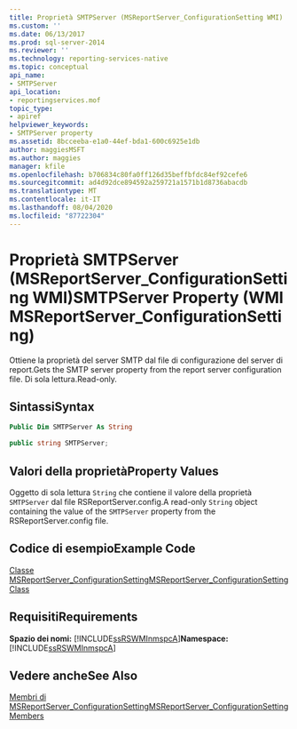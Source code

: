 ```yaml
---
title: Proprietà SMTPServer (MSReportServer_ConfigurationSetting WMI) | Microsoft Docs
ms.custom: ''
ms.date: 06/13/2017
ms.prod: sql-server-2014
ms.reviewer: ''
ms.technology: reporting-services-native
ms.topic: conceptual
api_name:
- SMTPServer
api_location:
- reportingservices.mof
topic_type:
- apiref
helpviewer_keywords:
- SMTPServer property
ms.assetid: 8bcceeba-e1a0-44ef-bda1-600c6925e1db
author: maggiesMSFT
ms.author: maggies
manager: kfile
ms.openlocfilehash: b706834c80fa0ff126d35beffbfdc84ef92cefe6
ms.sourcegitcommit: ad4d92dce894592a259721a1571b1d8736abacdb
ms.translationtype: MT
ms.contentlocale: it-IT
ms.lasthandoff: 08/04/2020
ms.locfileid: "87722304"
---
```

# <a name="smtpserver-property-wmi-msreportserver_configurationsetting"></a><span data-ttu-id="31283-102">Proprietà SMTPServer (MSReportServer_ConfigurationSetting WMI)</span><span class="sxs-lookup"><span data-stu-id="31283-102">SMTPServer Property (WMI MSReportServer_ConfigurationSetting)</span></span>
  <span data-ttu-id="31283-103">Ottiene la proprietà del server SMTP dal file di configurazione del server di report.</span><span class="sxs-lookup"><span data-stu-id="31283-103">Gets the SMTP server property from the report server configuration file.</span></span> <span data-ttu-id="31283-104">Di sola lettura.</span><span class="sxs-lookup"><span data-stu-id="31283-104">Read-only.</span></span>  
  
## <a name="syntax"></a><span data-ttu-id="31283-105">Sintassi</span><span class="sxs-lookup"><span data-stu-id="31283-105">Syntax</span></span>  
  
```vb  
Public Dim SMTPServer As String  
```  
  
```csharp  
public string SMTPServer;  
```  
  
## <a name="property-values"></a><span data-ttu-id="31283-106">Valori della proprietà</span><span class="sxs-lookup"><span data-stu-id="31283-106">Property Values</span></span>  
 <span data-ttu-id="31283-107">Oggetto di sola lettura `String` che contiene il valore della proprietà `SMTPServer` dal file RSReportServer.config.</span><span class="sxs-lookup"><span data-stu-id="31283-107">A read-only `String` object containing the value of the `SMTPServer` property from the RSReportServer.config file.</span></span>  
  
## <a name="example-code"></a><span data-ttu-id="31283-108">Codice di esempio</span><span class="sxs-lookup"><span data-stu-id="31283-108">Example Code</span></span>  
 [<span data-ttu-id="31283-109">Classe MSReportServer_ConfigurationSetting</span><span class="sxs-lookup"><span data-stu-id="31283-109">MSReportServer_ConfigurationSetting Class</span></span>](msreportserver-configurationsetting-class.md)  
  
## <a name="requirements"></a><span data-ttu-id="31283-110">Requisiti</span><span class="sxs-lookup"><span data-stu-id="31283-110">Requirements</span></span>  
 <span data-ttu-id="31283-111">**Spazio dei nomi:** [!INCLUDE[ssRSWMInmspcA](../../includes/ssrswminmspca-md.md)]</span><span class="sxs-lookup"><span data-stu-id="31283-111">**Namespace:** [!INCLUDE[ssRSWMInmspcA](../../includes/ssrswminmspca-md.md)]</span></span>  
  
## <a name="see-also"></a><span data-ttu-id="31283-112">Vedere anche</span><span class="sxs-lookup"><span data-stu-id="31283-112">See Also</span></span>  
 [<span data-ttu-id="31283-113">Membri di MSReportServer_ConfigurationSetting</span><span class="sxs-lookup"><span data-stu-id="31283-113">MSReportServer_ConfigurationSetting Members</span></span>](msreportserver-configurationsetting-members.md)  
  
  
